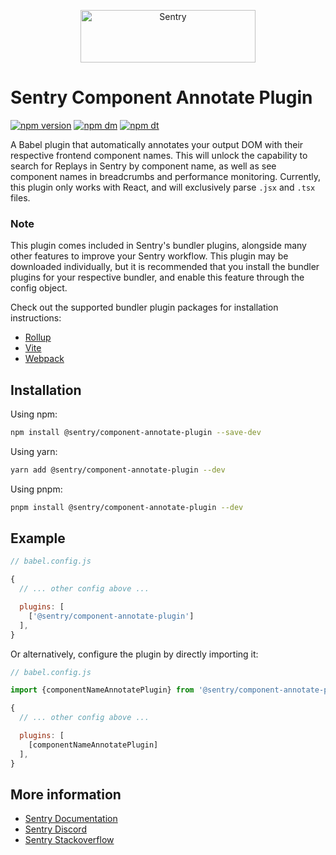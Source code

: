<p align="center">
  <a href="https://sentry.io/?utm_source=github&utm_medium=logo" target="_blank">
    <img src="https://sentry-brand.storage.googleapis.com/sentry-wordmark-dark-280x84.png" alt="Sentry" width="280" height="84">
  </a>
</p>

# Sentry Component Annotate Plugin

[![npm version](https://img.shields.io/npm/v/@sentry/component-annotate-plugin.svg)](https://www.npmjs.com/package/@sentry/component-annotate-plugin)
[![npm dm](https://img.shields.io/npm/dm/@sentry/component-annotate-plugin.svg)](https://www.npmjs.com/package/@sentry/component-annotate-plugin)
[![npm dt](https://img.shields.io/npm/dt/@sentry/component-annotate-plugin.svg)](https://www.npmjs.com/package/@component-annotate-plugin)

A Babel plugin that automatically annotates your output DOM with their respective frontend component names.
This will unlock the capability to search for Replays in Sentry by component name, as well as see component names in breadcrumbs and performance monitoring.
Currently, this plugin only works with React, and will exclusively parse `.jsx` and `.tsx` files.

### Note

This plugin comes included in Sentry's bundler plugins, alongside many other features to improve your Sentry workflow.
This plugin may be downloaded individually, but it is recommended that you install the bundler plugins for your respective bundler, and enable this feature through the config object.

Check out the supported bundler plugin packages for installation instructions:

- [Rollup](https://www.npmjs.com/package/@sentry/rollup-plugin)
- [Vite](https://www.npmjs.com/package/@sentry/vite-plugin)
- [Webpack](https://www.npmjs.com/package/@sentry/webpack-plugin)

## Installation

Using npm:

```bash
npm install @sentry/component-annotate-plugin --save-dev
```

Using yarn:

```bash
yarn add @sentry/component-annotate-plugin --dev
```

Using pnpm:

```bash
pnpm install @sentry/component-annotate-plugin --dev
```

## Example

```js
// babel.config.js

{
  // ... other config above ...

  plugins: [
    ['@sentry/component-annotate-plugin']
  ],
}
```

Or alternatively, configure the plugin by directly importing it:

```js
// babel.config.js

import {componentNameAnnotatePlugin} from '@sentry/component-annotate-plugin';

{
  // ... other config above ...

  plugins: [
    [componentNameAnnotatePlugin]
  ],
}
```

## More information

- [Sentry Documentation](https://docs.sentry.io/quickstart/)
- [Sentry Discord](https://discord.gg/Ww9hbqr)
- [Sentry Stackoverflow](http://stackoverflow.com/questions/tagged/sentry)
